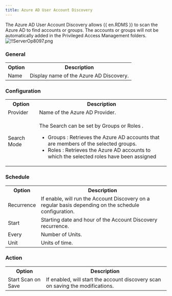 ```yaml
---
title: Azure AD User Account Discovery
---
```

The Azure AD User Account Discovery allows {{ en.RDMS }} to scan the Azure AD to find accounts or groups. The accounts or groups will not be automatically added in the Privileged Access Management folders.  
![!!ServerOp8097.png](/img/en/server/ServerOp8097.png) 

### General 

<table>
	<tr>
		<th>
Option 
		</th>
		<th>
Description 
		</th>
	</tr>
	<tr>
		<td>
Name 
		</td>
		<td>
Display name of the Azure AD Discovery. 
		</td>
	</tr>
</table>

### Configuration 

<table>
	<tr>
		<th>
Option 
		</th>
		<th>
Description 
		</th>
	</tr>
	<tr>
		<td>
Provider 
		</td>
		<td>
Name of the Azure AD Provider. 
		</td>
	</tr>
	<tr>
		<td>
Search Mode 
		</td>
		<td>

The Search can be set by Groups or Roles .  

* Groups : Retrieves the Azure AD accounts that are members of the selected groups. 
* Roles : Retrieves the Azure AD accounts to which the selected roles have been assigned 
		</td>
	</tr>
</table>

### Schedule 

<table>
	<tr>
		<th>
Option 
		</th>
		<th>
Description 
		</th>
	</tr>
	<tr>
		<td>
Recurrence 
		</td>
		<td>
If enable, will run the Account Discovery on a regular basis depending on the schedule configuration. 
		</td>
	</tr>
	<tr>
		<td>
Start 
		</td>
		<td>
Starting date and hour of the Account Discovery recurrence. 
		</td>
	</tr>
	<tr>
		<td>
Every 
		</td>
		<td>
Number of Units. 
		</td>
	</tr>
	<tr>
		<td>
Unit 
		</td>
		<td>
Units of time. 
		</td>
	</tr>
</table>

### Action 

<table>
	<tr>
		<th>
Option 
		</th>
		<th>
Description 
		</th>
	</tr>
	<tr>
		<td>
Start Scan on Save 
		</td>
		<td>
If enabled, will start the account discovery scan on saving the modifications. 
		</td>
	</tr>
</table>

